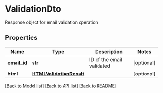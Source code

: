 # ValidationDto

Response object for email validation operation
## Properties
Name | Type | Description | Notes
------------ | ------------- | ------------- | -------------
**email_id** | **str** | ID of the email validated | [optional] 
**html** | [**HTMLValidationResult**](HTMLValidationResult) |  | [optional] 

[[Back to Model list]](../README#documentation-for-models) [[Back to API list]](../README#documentation-for-api-endpoints) [[Back to README]](../README)


